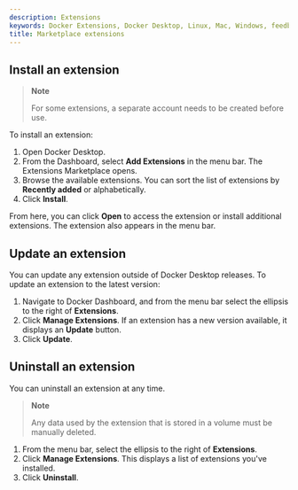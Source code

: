 ```yaml
---
description: Extensions
keywords: Docker Extensions, Docker Desktop, Linux, Mac, Windows, feedback
title: Marketplace extensions
---
```


## Install an extension

> **Note**
>
> For some extensions, a separate account needs to be created before use.

To install an extension:

1. Open Docker Desktop.
2. From the Dashboard, select **Add Extensions** in the menu bar.
   The Extensions Marketplace opens.
3. Browse the available extensions.
   You can sort the list of extensions by **Recently added** or alphabetically.
4. Click **Install**.

From here, you can click **Open** to access the extension or install additional extensions. The extension also appears in the menu bar.

## Update an extension

You can update any extension outside of Docker Desktop releases. To update an extension to the latest version:

1. Navigate to Docker Dashboard, and from the menu bar select the ellipsis to the right of **Extensions**.
2. Click **Manage Extensions**.
   If an extension has a new version available, it displays an **Update** button.
3. Click **Update**.

## Uninstall an extension

You can uninstall an extension at any time.

> **Note**
>
> Any data used by the extension that is stored in a volume must be manually deleted.

1. From the menu bar, select the ellipsis to the right of **Extensions**.
2. Click **Manage Extensions**. This displays a list of extensions you've installed.
3. Click **Uninstall**.
